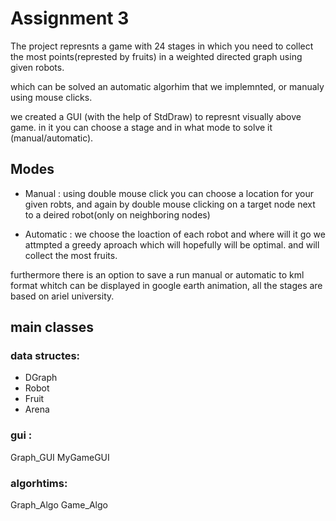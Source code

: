 # Assignment 3
The project represnts a game with 24 stages in which you need to collect the most points(represted by fruits) in a weighted directed graph using
given robots.

which can be solved an automatic algorhim that we implemnted, or manualy using mouse clicks.

we created a GUI (with the help of StdDraw) to represnt visually above game. in it you can choose a stage and in what mode to solve it 
(manual/automatic).

## Modes
- Manual : using double mouse click you can choose a location for your given robts, 
and again by double mouse clicking on a target node next to a deired robot(only on neighboring nodes) 

- Automatic : we choose the loaction of each robot and where will it go we attmpted a greedy aproach which will hopefully will be optimal.
and will collect the most fruits.

furthermore there is an option to save a run manual or automatic to kml format whitch can be displayed in google earth animation, 
all the stages are based on ariel university.

## main classes
### data structes:
- DGraph
- Robot
- Fruit
- Arena
### gui :
Graph_GUI
MyGameGUI
### algorhtims:
Graph_Algo
Game_Algo
